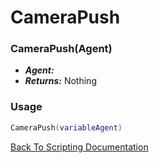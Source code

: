 # CameraPush

### CameraPush(Agent)
- ***Agent:*** 
- ***Returns:*** Nothing

### Usage

```Lua
CameraPush(variableAgent)
```


[Back To Scripting Documentation](../README.md)
